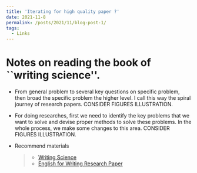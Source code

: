 ```yaml
---
title: 'Iterating for high quality paper ?'
date: 2021-11-8
permalink: /posts/2021/11/blog-post-1/
tags:
  - Links
---
```



Notes on reading the book of ``writing science''.
======

- From general problem to several key questions on specific problem, then broad the specific problem the higher level. I call this way the spiral journey of research papers. CONSIDER FIGURES ILLUSTRATION.

- For doing researches, first we need to identify the key problems that we want to solve and devise proper methods to solve these problems. In the whole process, we make some changes to this area. CONSIDER FIGURES ILLUSTRATION.

- Recommend materials
  > - [Writing Science](https://book.douban.com/subject/10567201/)
  > - [English for Writing Research Paper](https://book.douban.com/subject/6959768/)